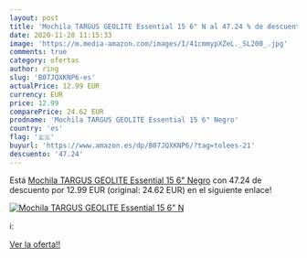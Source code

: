 ```yaml
---
layout: post
title: 'Mochila TARGUS GEOLITE Essential 15 6" N al 47.24 % de descuento'
date: 2020-11-28 11:15:33
image: 'https://m.media-amazon.com/images/I/41cmmypXZeL._SL200_.jpg'
comments: true
category: ofertas
author: ring
slug: 'B07JQXKNP6-es'
actualPrice: 12.99 EUR
currency: EUR
price: 12.99
comparePrice: 24.62 EUR
prodname: 'Mochila TARGUS GEOLITE Essential 15 6" Negro'
country: 'es'
flag: '🇪🇸'
buyurl: 'https://www.amazon.es/dp/B07JQXKNP6/?tag=tolees-21'
descuento: '47.24'
---
```


Está [Mochila TARGUS GEOLITE Essential 15 6" Negro](https://www.amazon.es/dp/B07JQXKNP6/?tag=tolees-21) con 47.24 de descuento por 12.99 EUR (original: 24.62 EUR) en el siguiente enlace!

[![Mochila TARGUS GEOLITE Essential 15 6" N](https://m.media-amazon.com/images/I/41cmmypXZeL._SL200_.jpg)](https://www.amazon.es/dp/B07JQXKNP6/?tag=tolees-21)

ℹ️:


[Ver la oferta!!](https://www.amazon.es/dp/B07JQXKNP6/?tag=tolees-21)
